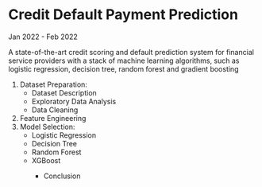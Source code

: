 <h1>Credit Default Payment Prediction</h1>
<p>
Jan 2022 - Feb 2022
</p>
<p>
A state-of-the-art credit scoring and default prediction system for financial service providers with a stack of machine learning algorithms, such as logistic regression, decision tree, random forest and gradient boosting
</p>

<ol>
  <li>
    Dataset Preparation:
      <ul>
        <li>
          Dataset Description
        </li>
        <li>
          Exploratory Data Analysis
        </li>
        <li>
          Data Cleaning
        </li>
      </ul>
    </li>
   <li>
    Feature Engineering
   </li>
   <li>
    Model Selection:
      <ul>
        <li>
          Logistic Regression
        </li>
        <li>
          Decision Tree
        </li>
        <li>
          Random Forest
        </li>
        <li>
          XGBoost
         </li>
      <ul>
    </li>
   <li>
      Conclusion
    </li>
</ol>
